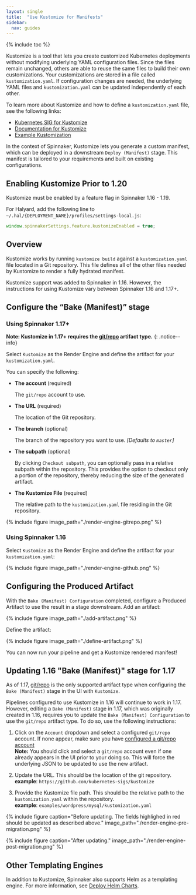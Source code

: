 ```yaml
---
layout: single
title:  "Use Kustomize for Manifests"
sidebar:
  nav: guides
---
```


{% include toc %}

Kustomize is a tool that lets you create customized Kubernetes deployments without modifying underlying YAML configuration files. Since the files remain unchanged, others are able to reuse the same files to build their own customizations. Your customizations are stored in a file called `kustomization.yaml`. If configuration changes are needed, the underlying YAML files and `kustomization.yaml` can be updated independently of each other.

To learn more about Kustomize and how to define a `kustomization.yaml` file, see the following links:

* [Kubernetes SIG for Kustomize](https://github.com/kubernetes-sigs/kustomize)
* [Documentation for Kustomize](https://github.com/kubernetes-sigs/kustomize/tree/master/docs)
* [Example Kustomization](https://github.com/kubernetes-sigs/kustomize/tree/master/examples/wordpress)

In the context of Spinnaker, Kustomize lets you generate a custom manifest, which can be deployed in a downstream `Deploy (Manifest)` stage. This manifest is tailored to your requirements and built on existing configurations.

## Enabling Kustomize Prior to 1.20

Kustomize must be enabled by a feature flag in Spinnaker 1.16 - 1.19.

For Halyard, add the following line to `~/.hal/{DEPLOYMENT_NAME}/profiles/settings-local.js`:

```javascript
window.spinnakerSettings.feature.kustomizeEnabled = true;
```

## Overview

Kustomize works by running `kustomize build` against a `kustomization.yaml` file located in a Git repository. This file defines all of the other files needed by Kustomize to render a fully hydrated manifest.

Kustomize support was added to Spinnaker in 1.16. However, the instructions for using Kustomize vary between Spinnaker 1.16 and 1.17+.

## Configure the “Bake (Manifest)” stage

### Using Spinnaker 1.17+

**Note: Kustomize in 1.17+ requires the [git/repo](/reference/artifacts/types/git-repo/) artifact type.**
{: .notice--info}

Select `Kustomize` as the Render Engine and define the artifact for your `kustomization.yaml`.

You can specify the following:

* __The account__ (required)

  The `git/repo` account to use.

* __The URL__ (required)

  The location of the Git repository.

* __The branch__ (optional)

  The branch of the repository you want to use. _[Defaults to `master`]_

* __The subpath__ (optional)

  By clicking `Checkout subpath`, you can optionally pass in a
  relative subpath within the repository. This provides the option
  to checkout only a portion of the repository, thereby reducing the
  size of the generated artifact.

* __The Kustomize File__ (required)

  The relative path to the `kustomization.yaml` file residing in the
  Git repository.

{%
  include
  figure
  image_path="./render-engine-gitrepo.png"
%}

### Using Spinnaker 1.16

Select `Kustomize` as the Render Engine and define the artifact for your `kustomization.yaml`:

{%
  include
  figure
  image_path="./render-engine-github.png"
%}

## Configuring the Produced Artifact

With the `Bake (Manifest) Configuration` completed, configure a Produced Artifact to use the result in a stage downstream.
Add an artifact:

{%
  include
  figure
  image_path="./add-artifact.png"
%}

Define the artifact:

{%
  include
  figure
  image_path="./define-artifact.png"
%}

You can now run your pipeline and get a Kustomize rendered manifest!

## Updating 1.16 "Bake (Manifest)" stage for 1.17

As of 1.17, [git/repo](/reference/artifacts/types/git-repo/) is the only supported artifact type when configuring the `Bake (Manifest)` stage in the UI with `Kustomize`. 

Pipelines configured to use Kustomize in 1.16 will continue to work in 1.17. However, editing a `Bake (Manifest)` stage in 1.17, which was originally created in 1.16, requires you to update the `Bake (Manifest) Configuration` to use the `git/repo` artifact type.  To do so, use the following instructions:

1. Click on the `Account` dropdown and select a configured `git/repo` account.  If none appear, make sure you have [configured a git/repo account](/reference/artifacts/types/git-repo)  
__Note:__ You should click and select a `git/repo` account even if one already appears in the UI prior to your doing so. This will force the underlying JSON to be updated to use the new artifact. 

1. Update the URL. This should be the location of the git repository.  
__example__: `https://github.com/kubernetes-sigs/kustomize`

1. Provide the Kustomize file path. This should be the relative path to the `kustomization.yaml` within the repository.  
__example__: `examples/wordpress/mysql/kustomization.yaml`

{%
  include
  figure
  caption="Before updating. The fields highlighed in red should be updated as described above."
  image_path="./render-engine-pre-migration.png"
%}

{%
  include
  figure
  caption="After updating."
  image_path="./render-engine-post-migration.png"
%}


## Other Templating Engines

In addition to Kustomize, Spinnaker also supports Helm as a templating engine. For more information, see [Deploy Helm Charts](/guides/user/kubernetes-v2/deploy-helm/).
